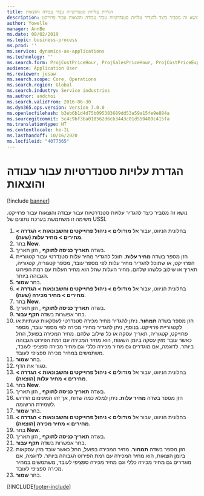 ```yaml
---
title: הגדרת עלויות סטנדרטיות עבור עבודה והוצאות
description: נושא זה מסביר כיצד להגדיר עלויות סטנדרטיות עבור עבודה והוצאות עבור פרוייקט.
author: Yowelle
manager: AnnBe
ms.date: 08/02/2019
ms.topic: business-process
ms.prod: ''
ms.service: dynamics-ax-applications
ms.technology: ''
ms.search.form: ProjCostPriceHour, ProjSalesPriceHour, ProjCostPriceExpense, ProjSalesPriceCost
audience: Application User
ms.reviewer: josaw
ms.search.scope: Core, Operations
ms.search.region: Global
ms.search.industry: Service industries
ms.author: andchoi
ms.search.validFrom: 2016-06-30
ms.dyn365.ops.version: Version 7.0.0
ms.openlocfilehash: b3eb6b1d4d75b095383689dd53a59a15fe9e884a
ms.sourcegitcommit: 5c4c9bf3ba018562d6cb3443c01d550489c415fa
ms.translationtype: HT
ms.contentlocale: he-IL
ms.lasthandoff: 10/16/2020
ms.locfileid: "4077365"
---
```

# <a name="configure-standard-costs-for-labor-and-expenses"></a>הגדרת עלויות סטנדרטיות עבור עבודה והוצאות

[!include [banner](../../includes/banner.md)]

נושא זה מסביר כיצד להגדיר עלויות סטנדרטיות עבור עבודה והוצאות עבור פרוייקט. משימה זו משתמשת בערכת נתונים של USSI.

1. בחלונית הניווט, עבור אל **מודולים > ניהול פרוייקטים וחשבונאות > הגדרה > מחירים > מחיר עלות (שעה)**.
2. בחר **New**.
3. בשדה **תאריך כניסה לתוקף** , הזן תאריך.
4. הזן מספר בשדה **מחיר עלות**. תוכל להגדיר מחיר עלות סטנדרטי עבור קטגוריית הפרוייקט, או שתוכל להגדיר מחיר עלות לפי מספר עובד, מספר קטגוריה, קטגוריה, תאריך או שילוב כלשהו שלהם. מחיר העלות שחל הוא מחיר העלות עם רמת הפירוט הגבוהה ביותר.  
5. בחר **שמור**.
6. בחלונית הניווט, עבור אל **מודולים > ניהול פרוייקטים וחשבונאות > הגדרה > מחירים > מחיר מכירה (שעה)**.
7. בחר **New**.
8. בשדה **תאריך כניסה לתוקף** , הזן תאריך.
9. בחר אפשרות בשדה **תקף עבור**.
10. הזן מספר בשדה **תמחור**. ניתן להגדיר מחיר מכירה סטנדרטי לעסקאות שעתיות או לקטגוריית פרוייקט. בנוסף, ניתן להגדיר מחירי מכירה לפי מספר עובד, מספר פרוייקט, קטגוריה, תאריך עסקה או כל שילוב שלהם. מחיר המכירה בפועל, החל כאשר עובד מזין עסקה ביומן השעות, הוא מחיר המכירה עם רמת הפירוט הגבוהה ביותר. לדוגמה, אם מוגדרים גם מחיר מכירה כללי וגם מחיר מכירה ספציפי לעובד, משתמשים במחיר מכירה ספציפי לעובד.  
11. בחר **שמור**.
12. סגור את הדף.
13. בחלונית הניווט, עבור אל **מודולים > ניהול פרוייקטים וחשבונאות > הגדרה > מחירים > מחיר עלות (הוצאה)**.
14. בחר **New**.
15. בשדה **תאריך כניסה לתוקף** , הזן תאריך.
16. הזן מספר בשדה **מחיר עלות**. ניתן למלא כמה שדות, אך זהו המינימום הדרוש לשמירת הרשומה.  
17. בחר **שמור**.
18. בחלונית הניווט, עבור אל **מודולים > ניהול פרוייקטים וחשבונאות > הגדרה > מחירים > מחיר מכירה (הוצאה)**.
19. בחר **New**.
20. בשדה **תאריך כניסה לתוקף** , הזן תאריך.
21. בחר אפשרות בשדה **תקף עבור**.
22. הזן מספר בשדה **תמחור**. מחיר המכירה בפועל, החל כאשר עובד מזין עסקאות ביומן הוצאות, הוא מחיר המכירה עם רמת הפירוט הגבוהה ביותר. לדוגמה, אם מוגדרים גם מחיר מכירה כללי וגם מחיר מכירה ספציפי לעובד, משתמשים במחיר מכירה ספציפי לעובד.  
23. בחר **שמור**.



[!INCLUDE[footer-include](../../includes/footer-banner.md)]